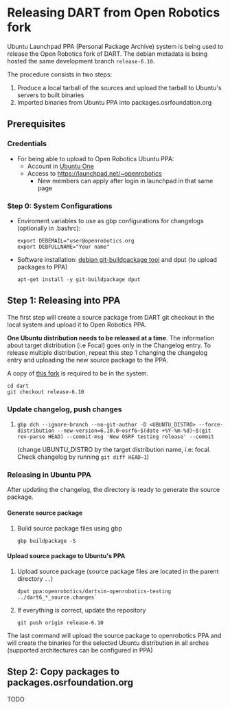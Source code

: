 # Releasing DART from Open Robotics fork

Ubuntu Launchpad PPA (Personal Package Archive) system is being used to release
the Open Robotics fork of DART. The debian metadata is being hosted the same
development branch `release-6.10`.

The procedure consists in two steps:

  1. Produce a local tarball of the sources and upload the tarball to Ubuntu's
     servers to built binaries
  1. Imported binaries from Ubuntu PPA into packages.osrfoundation.org

## Prerequisites

### Credentials

  * For being able to upload to Open Robotics Ubuntu PPA:
     * Account in [Ubuntu One](https://login.ubuntu.com/)
     * Access to https://launchpad.net/~openrobotics
       * New members can apply after login in launchpad in that same page

### Step 0: System Configurations

  * Enviroment variables to use as gbp configurations for changelogs
    (optionally in .bashrc):
    ```
    export DEBEMAIL="user@openrobotics.org
    export DEBFULLNAME="Your name"
    ```

  * Software installation: [debian git-buildpackage
    tool](https://wiki.debian.org/PackagingWithGit) and dput (to upload
    packages to PPA)
    ```
    apt-get install -y git-buildpackage dput
    ```

## Step 1: Releasing into PPA

The first step will create a source package from DART git checkout in the local
system and upload it to Open Robotics PPA.

**One Ubuntu distribution needs to be released at a time**. The information
about target distribution (i.e Focal) goes only in the Changelog entry. To
release multiple distribution, repeat this step 1 changing the changelog entry
and uploading the new source package to the PPA.

A copy of [this fork](https://github.com/ignition-forks/dart) is required to be in the system.

```
cd dart
git checkout release-6.10
```

### Update changelog, push changes

 1. ```
    gbp dch --ignore-branch --no-git-author -D <UBUNTU_DISTRO> --force-distribution --new-version=6.10.0~osrf6~$(date +%Y-%m-%d)~$(git rev-parse HEAD) --commit-msg 'New OSRF testing release' --commit
    ```
    (change UBUNTU_DISTRO by the target distribution name, i.e: focal. Check changelog by running `git diff HEAD~1`)

### Releasing in Ubuntu PPA

After updating the changelog, the directory is ready to generate the source package.

#### Generate source package

 1. Build source package files using gbp
    ```
    gbp buildpackage -S
    ```

#### Upload source package to Ubuntu's PPA

 1. Upload source package (source package files are located in the parent directory `..`)
    ```
    dput ppa:openrobotics/dartsim-openrobotics-testing ../dart6_*_source.changes`
    ```

 1. If everything is correct, update the repository
    ```
    git push origin release-6.10
    ```

The last command will upload the source package to openrobotics PPA and will create the binaries
for the selected Ubuntu distribution in all arches (supported architectures can be configured in PPA)

## Step 2: Copy packages to packages.osrfoundation.org

TODO

